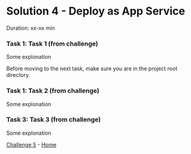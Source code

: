 # Solution 4 - Deploy as App Service

Duration: xx-xx min

### Task 1: Task 1 (from challenge)

Some explonation



Before moving to the next task, make sure you are in the project root directory.

### Task 1: Task 2 (from challenge)

Some explonation

### Task 3: Task 3 (from challenge)

Some explonation


[Challenge 5](../Challenges/05-Deploy-as-containerized-application.md) - [Home](./../README.md)